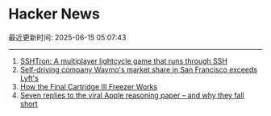 # Hacker News

最近更新时间: 2025-06-15 05:07:43

--- 
1. [SSHTron: A multiplayer lightcycle game that runs through SSH](https://github.com/zachlatta/sshtron) 
2. [Self-driving company Waymo's market share in San Francisco exceeds Lyft's](https://underscoresf.com/in-san-francisco-waymo-has-now-bested-lyft-uber-is-next/) 
3. [How the Final Cartridge III Freezer Works](https://www.pagetable.com/?p=1810) 
4. [Seven replies to the viral Apple reasoning paper – and why they fall short](https://garymarcus.substack.com/p/seven-replies-to-the-viral-apple) 

